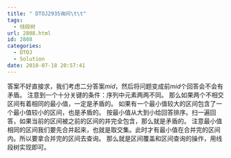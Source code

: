```yaml
---
title: " DTOJ2935询问\t\t"
tags:
  - 线段树
url: 2808.html
id: 2808
categories:
  - DTOJ
  - Solution
date: 2018-07-18 20:57:41
---
```


答案不好直接求，我们考虑二分答案$mid$，然后将问题变成前$mid$个回答会不会有矛盾。 注意到一个十分关键的条件：序列中元素两两不同。 那么如果两个不相交区间有着相同的最小值，一定是矛盾的。 如果有一个最小值较大的区间包含了一个最小值较小的区间，也是矛盾的。 按最小值从大到小给回答排序。扫一遍回答，如果当前的区间被之前的区间的并完全包含，那么就是矛盾的。 注意最小值相同的区间我们要先合并起来，也就是取交集。此时才有最小值在合并完的区间内。所以要拿合并完的区间去查询。 那么就是区间覆盖和区间查询的操作，用线段树实现即可。